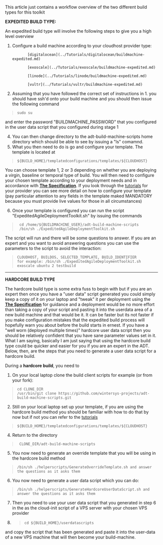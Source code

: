 This article just contains a workflow overview of the two different build types for this toolkit

**EXPEDITED BUILD TYPE:**

An expedited build type will involve the following steps to give you a high level overview  

1. Configure a build machine according to your cloudhost provider type:
   
              [digitalocean](../Tutorials/digitalocean/buildmachine-expedited.md)  
  
              [exoscale](../Tutorials/exoscale/buildmachine-expedited.md)  
  
              [linode](../Tutorials/linode/buildmachine-expedited.md)  
  
              [vultr](../Tutorials/vultr/buildmachine-expedited.md)  
 

2. Assuming that you have followed the correct set of instructions in 1. you should have ssh'd onto your build machine and you should then issue the following command

>     sudo su

and enter the password "BUILDMACHINE_PASSWORD" that you configured in the user data script that you configured during stage 1

4. You can then change directory to the adt-build-machine-scripts home directory which should be able to see by issuing a "ls" comamnd.
5. What you then need to do is go and configure your template. The template is located at

>     ${BUILD_HOME}/templatedconfigurations/templates/${CLOUDHOST}

You can choose template 1, 2 or 3 depending on whether you are deploying a virgin, baseline or temporal type of build. You will then need to configure your chosen template according to your deployment needs and in accordance with **[The Specification](https://github.com/wintersys-projects/adt-build-machine-scripts/blob/main/templatedconfigurations/specification.md)**. If you look through the [tutorials](../Tutorials/TutorialsMenu.md) for your provider you can see more detail on how to configure your template (pay particular attention to any fields in the template maked MANDATORY because you must provide live values for those in all circumstances)

6. Once your template is configured you can run the script "ExpeditedAgileDeploymentToolkit.sh" by issuing the commands

>      cd /home/${BUILDMACHINE_USER}/adt-build-machine-scripts
>      /bin/sh ./ExpeditedAgileDeploymentToolkit.sh

The script will run and there will be some questions to answer. If you are an expert and you want to avoid answering questions you can use the parameters to the script to avoid the interaction:

>     CLOUDHOST, BUILDOS, SELECTED_TEMPLATE, BUILD_IDENTIFIER
>     for example: /bin/sh ./ExpeditedAgileDeploymentToolkit.sh exoscale ubuntu 2 testbuild

----------------------------

**HARDCORE BUILD TYPE**

The hardcore build type is some extra fuss to begin with but if you are an expert then once you have a "user data" script generated you could simply keep a copy of it on your laptop and "tweak" it per deployment using the **[The Specification](https://github.com/wintersys-projects/adt-build-machine-scripts/blob/main/templatedconfigurations/specification.md)** for guidance and a deployment would be no more effort than taking a copy of your script and pasting it into the userdata area of a new build machine and that would be it. It can be faster but its not faster if you make configuration mistakes that the expedited build process will hopefully warn you about before the build starts in ernest. If you have a "well worn (deployed multiple times)" hardcore user data script then you should be relatively confident that you have sane parameter values set in it. What I am saying, basically I am just saying that using the hardcore build type could be quicker and easier for you if you are an expert in the ADT. Below, then, are the steps that you need to generate a user data script for a hardcore build. 

During a **hardcore build**, you need to

1. On your local laptop clone the build client scripts for example (or from your fork):  

>     cd CLONE_DIR
>     /usr/bin/git clone https://github.com/wintersys-projects/adt-build-machine-scripts.git

2. Still on your local laptop set up your template, if you are using the hardcore build method you should be familiar with how to do that by now but if not you can refer to the [tutorials](../Tutorials/TutorialsMenu.md)

>     ${BUILD_HOME}/templatedconfigurations/templates/${CLOUDHOST} 

4. Return to the directory

>      CLONE_DIR/adt-build-machine-scripts

5. You now need to generate an override template that you will be using in the hardcore build method

>     /bin/sh ./helperscripts/GenerateOverrideTemplate.sh and answer the questions as it asks them  

6. You now need to generate a user data script which you can do:

>     /bin/sh ./helperscripts/GenerateHardcoreUserDataScript.sh and answer the questions as it asks them  

7. Then you need to use your user data script that you generated in step 6 in the as the cloud-init script of a VPS server with your chosen VPS provider

8. >     cd ${BUILD_HOME}/userdatascripts

and copy the script that has been generated and paste it into the user-data of a new VPS machine that will then become your build-machine.   
